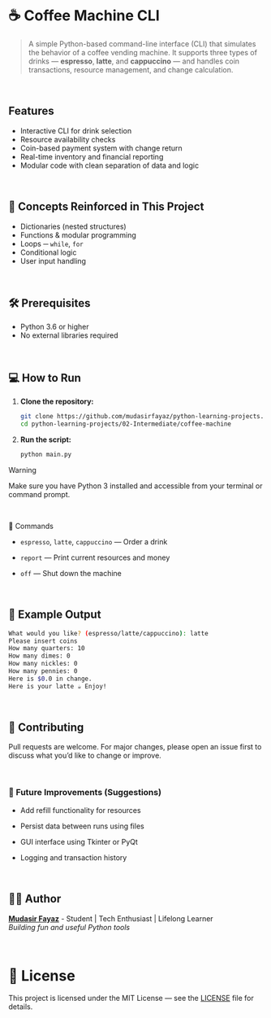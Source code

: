 # ☕ Coffee Machine CLI

> A simple Python-based command-line interface (CLI) that simulates the behavior of a coffee vending machine. It supports three types of drinks — **espresso**, **latte**, and **cappuccino** — and handles coin transactions, resource management, and change calculation.

<br/>

## Features

- Interactive CLI for drink selection
- Resource availability checks
- Coin-based payment system with change return
- Real-time inventory and financial reporting
- Modular code with clean separation of data and logic

<br/>

## 🧠 Concepts Reinforced in This Project

- Dictionaries (nested structures)
- Functions & modular programming
- Loops ─ `while`, `for`
- Conditional logic
- User input handling

<br/>

## 🛠️ Prerequisites

- Python 3.6 or higher
- No external libraries required

<br/>

## 💻 How to Run

1. **Clone the repository:**

   ```bash
   git clone https://github.com/mudasirfayaz/python-learning-projects.git
   cd python-learning-projects/02-Intermediate/coffee-machine
   ```

2. **Run the script:**

   ```bash
   python main.py
   ```

> [!WARNING]
> Make sure you have Python 3 installed and accessible from your terminal or command prompt.

<br/>

📝 Commands

- `espresso`, `latte`, `cappuccino` — Order a drink

- `report` — Print current resources and money

- `off` — Shut down the machine

<br/>

## 🧪 Example Output

```bash
What would you like? (espresso/latte/cappuccino): latte
Please insert coins
How many quarters: 10
How many dimes: 0
How many nickles: 0
How many pennies: 0
Here is $0.0 in change.
Here is your latte ☕ Enjoy!
```

<br/>

## 🤝 Contributing

Pull requests are welcome. For major changes, please open an issue first to discuss what you’d like to change or improve.

<br/>

### 🧪 Future Improvements (Suggestions)

- Add refill functionality for resources

- Persist data between runs using files

- GUI interface using Tkinter or PyQt

- Logging and transaction history

<br/>

## 🧑‍💻 Author

**[Mudasir Fayaz](https://github.com/mudasirfayaz/)** - Student | Tech Enthusiast | Lifelong Learner<br/>
_Building fun and useful Python tools_

<br/>

# 📜 License

This project is licensed under the MIT License — see the [LICENSE](./LICENSE) file for details.

